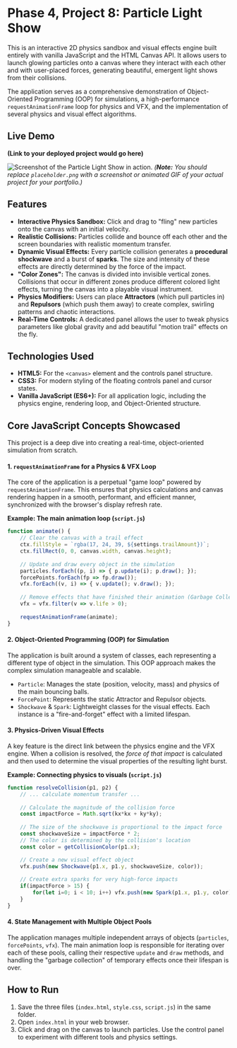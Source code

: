 # Phase 4, Project 8: Particle Light Show

This is an interactive 2D physics sandbox and visual effects engine built entirely with vanilla JavaScript and the HTML Canvas API. It allows users to launch glowing particles onto a canvas where they interact with each other and with user-placed forces, generating beautiful, emergent light shows from their collisions.

The application serves as a comprehensive demonstration of Object-Oriented Programming (OOP) for simulations, a high-performance `requestAnimationFrame` loop for physics and VFX, and the implementation of several physics and visual effect algorithms.

## Live Demo

**(Link to your deployed project would go here)**

![Screenshot of the Particle Light Show in action.](placeholder.png)
*(**Note:** You should replace `placeholder.png` with a screenshot or animated GIF of your actual project for your portfolio.)*

## Features

-   **Interactive Physics Sandbox:** Click and drag to "fling" new particles onto the canvas with an initial velocity.
-   **Realistic Collisions:** Particles collide and bounce off each other and the screen boundaries with realistic momentum transfer.
-   **Dynamic Visual Effects:** Every particle collision generates a **procedural shockwave** and a burst of **sparks**. The size and intensity of these effects are directly determined by the force of the impact.
-   **"Color Zones":** The canvas is divided into invisible vertical zones. Collisions that occur in different zones produce different colored light effects, turning the canvas into a playable visual instrument.
-   **Physics Modifiers:** Users can place **Attractors** (which pull particles in) and **Repulsors** (which push them away) to create complex, swirling patterns and chaotic interactions.
-   **Real-Time Controls:** A dedicated panel allows the user to tweak physics parameters like global gravity and add beautiful "motion trail" effects on the fly.

## Technologies Used

-   **HTML5:** For the `<canvas>` element and the controls panel structure.
-   **CSS3:** For modern styling of the floating controls panel and cursor states.
-   **Vanilla JavaScript (ES6+):** For all application logic, including the physics engine, rendering loop, and Object-Oriented structure.

## Core JavaScript Concepts Showcased

This project is a deep dive into creating a real-time, object-oriented simulation from scratch.

#### 1. `requestAnimationFrame` for a Physics & VFX Loop

The core of the application is a perpetual "game loop" powered by `requestAnimationFrame`. This ensures that physics calculations and canvas rendering happen in a smooth, performant, and efficient manner, synchronized with the browser's display refresh rate.

**Example: The main animation loop (`script.js`)**

```javascript
function animate() {
    // Clear the canvas with a trail effect
    ctx.fillStyle = `rgba(17, 24, 39, ${settings.trailAmount})`;
    ctx.fillRect(0, 0, canvas.width, canvas.height);
    
    // Update and draw every object in the simulation
    particles.forEach((p, i) => { p.update(i); p.draw(); });
    forcePoints.forEach(fp => fp.draw());
    vfx.forEach((v, i) => { v.update(); v.draw(); });
    
    // Remove effects that have finished their animation (Garbage Collection)
    vfx = vfx.filter(v => v.life > 0);
    
    requestAnimationFrame(animate);
}
```

#### 2. Object-Oriented Programming (OOP) for Simulation

The application is built around a system of classes, each representing a different type of object in the simulation. This OOP approach makes the complex simulation manageable and scalable.
-   `Particle`: Manages the state (position, velocity, mass) and physics of the main bouncing balls.
-   `ForcePoint`: Represents the static Attractor and Repulsor objects.
-   `Shockwave` & `Spark`: Lightweight classes for the visual effects. Each instance is a "fire-and-forget" effect with a limited lifespan.

#### 3. Physics-Driven Visual Effects

A key feature is the direct link between the physics engine and the VFX engine. When a collision is resolved, the *force of that impact* is calculated and then used to determine the visual properties of the resulting light burst.

**Example: Connecting physics to visuals (`script.js`)**

```javascript
function resolveCollision(p1, p2) {
    // ... calculate momentum transfer ...
    
    // Calculate the magnitude of the collision force
    const impactForce = Math.sqrt(kx*kx + ky*ky); 
    
    // The size of the shockwave is proportional to the impact force
    const shockwaveSize = impactForce * 2;
    // The color is determined by the collision's location
    const color = getCollisionColor(p1.x);

    // Create a new visual effect object
    vfx.push(new Shockwave(p1.x, p1.y, shockwaveSize, color));
    
    // Create extra sparks for very high-force impacts
    if(impactForce > 15) {
        for(let i=0; i < 10; i++) vfx.push(new Spark(p1.x, p1.y, color));
    }
}
```

#### 4. State Management with Multiple Object Pools

The application manages multiple independent arrays of objects (`particles`, `forcePoints`, `vfx`). The main animation loop is responsible for iterating over each of these pools, calling their respective `update` and `draw` methods, and handling the "garbage collection" of temporary effects once their lifespan is over.

## How to Run

1.  Save the three files (`index.html`, `style.css`, `script.js`) in the same folder.
2.  Open `index.html` in your web browser.
3.  Click and drag on the canvas to launch particles. Use the control panel to experiment with different tools and physics settings.
```